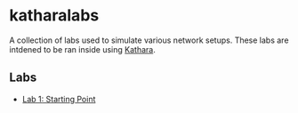 # katharalabs

A collection of labs used to simulate various network setups. These labs are
intdened to be ran inside using
[Kathara](https://github.com/KatharaFramework/Kathara).

## Labs

* [Lab 1: Starting Point](./l001-startingpoint/)

